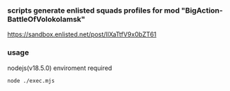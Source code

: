 ### scripts generate enlisted squads profiles for mod "BigAction-BattleOfVolokolamsk"

https://sandbox.enlisted.net/post/lIXaTtfV9x0bZT61

### usage

nodejs(v18.5.0) enviroment required

```
node ./exec.mjs
```